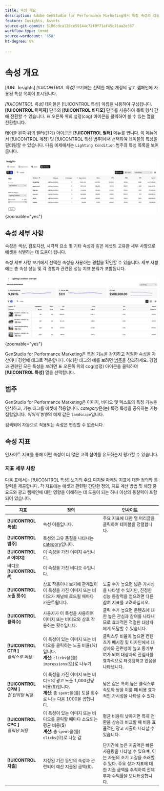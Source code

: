 ```yaml
---
title: 속성 개요
description: Adobe GenStudio for Performance Marketing에서 특정 속성의 성능을 평가하는 방법을 알아봅니다.
feature: Insights, Assets
source-git-commit: 5106cdca128ce59144c72f0f71af45c71aa2e367
workflow-type: tm+mt
source-wordcount: '658'
ht-degree: 0%

---
```


# 속성 개요

[!DNL Insights] _[!UICONTROL 특성]_ 보기에는 선택한 채널 계정의 광고 캠페인에 사용된 특성 목록이 표시됩니다.

_[!UICONTROL 특성]_ 테이블은 [!UICONTROL 특성] 이름을 사용하여 구성됩니다. **[!UICONTROL 이미지]** 단추와 **[!UICONTROL 비디오]** 단추를 사용하여 목록 형식 간에 전환할 수 있습니다. 표 오른쪽 위의 설정(cog) 아이콘을 클릭하여 볼 수 있는 열을 전환합니다.

테이블 왼쪽 위의 필터(단계) 아이콘은 **[!UICONTROL 필터]** 메뉴를 엽니다. 이 메뉴에서 [!UICONTROL 계정] 및 [!UICONTROL 특성 범주]에서 선택하여 테이블의 특성을 필터링할 수 있습니다. 다음 예제에서는 `Lighting Condition` 범주의 특성 목록을 보여 줍니다.

![특성 필터 및 테이블](/help/assets/insights-attributes-filter.png){zoomable="yes"}

## 속성 세부 사항

속성은 색상, 컴포지션, 시각적 요소 및 기타 속성과 같은 에셋의 고유한 세부 사항으로 에셋을 식별하는 데 도움이 됩니다.

속성 세부 사항 보기에서 선택한 속성을 사용하는 경험을 확인할 수 있습니다. 세부 사항에는 총 속성 성능 및 각 경험과 관련된 성능 지표 분류가 포함됩니다.

![특성 성능 지표](/help/assets/insights-attribute-details.png){zoomable="yes"}

GenStudio for Performance Marketing은 특정 기능을 감지하고 적절한 속성을 자산이나 경험에 태그로 적용합니다. 이러한 태그의 예를 보려면 [범주](#categories)을 참조하세요. 경험과 관련된 모든 특성을 보려면 표 오른쪽 위의 cog(설정) 아이콘을 클릭하여 **[!UICONTROL 특성]** 열을 선택합니다.

## 범주

GenStudio for Performance Marketing은 이미지, 비디오 및 텍스트의 특정 기능을 인식하고, 기능 태그를 에셋에 적용합니다. _category_&#x200B;은(는) 특정 특성을 공유하는 기능 집합입니다. _이미지 방향_&#x200B;의 예제 값은 `landscape`입니다.

검색되어 자동으로 적용되는 속성은 편집할 수 없습니다.

<!--
Select any of the following to open a detailed list of feature categories:

+++**Image features**

| Category               | Values                              |
| ---------------------- | ----------------------------------- |
| Background Colors      | 14 colors |
| Camera Position        | - `low angle`, `high angle`, `dutch angle`<br>- `overhead view`, `eye level`,`bird's eye view` |
| Camera Proximity       | `close up`, `mid shot`, `long shot` |
| Camera Setting         | - `fast shutter speed`, `long exposure`, `double exposure`<br>- `normal mode`, `flash`, `macro`, `wide-angle`<br>- `black and white`, `surreal`<br>- `bokeh blur`, `motion blur`, `tilt-shift blur` |
| Foreground Colors      | 14 colors |
| Image Type             | `photograph`, `sketch`, `painting`, `digital cartoon`, `infographics`, `graphic design`, `collage`, `screenshot` |
| Lighting Condition     | golden hour, blue hour, midday, overcast, night, high-key, low-key, daylight, incandescent, fluorescent, colorful, studio |
| Objects                | The items, entities, and elements that are visible, such as `lighthouse`, `orchid`, or `tunnel`. |
| Orientation            | Examples: `landscape`, `portrait`, `square` |
| Overall Tone           | `warm`, `cool`, `neutral` |
| People Categories      | Examples: `person`, `social group`, `people`, `kid` |
| Photography Styles     | `aerial photography`, `aerial photography`, `architectural photography`, `astrophotography`, `black and white photography`, `business photography`, `cityscape photography`, `commercial photography`, `composite photography`, `creative photography`, `editorial photography`, `event photography`, `family photography`, `fashion photography`, `fine art photography`, `food photography`, `holiday photography`, `indoor photography`, `landscape photography`, `lifestyle photography`, `macro photography`, `minimalist photography`, `night photography`, `outdoor photography`, `pet photography`, `portrait photography`, `product photography`, `real estate photography`, `seascape photography`, `sports photography`, `still-life photography`, `street photography`, `travel photography`, `underwater photography`, `wildlife photography` |
| Scenes                 | Examples: `city`, `island`, `living room` |
| Tags                   | Examples: `gaming`, `law`, `yoga` |
| Visual Attention Spread| The level of viewer attention spread across an image: `high`, `low` |
| Visual Content Density | The amount of information or detail in an image: `high`, `low` |

+++

+++**Video features**

| Category               | Values                              |
| ---------------------- | ----------------------------------- |
| Audio Genre  | |
| Audio Genre Category  | |
| Audio Mood  | |
| Audio Types| |
| Objects  | |
| Orientation  | |
| People Categories  | |
| Scenes  | |
| Styles  | |
| Tags   | |
| Video Category  | |
| Video Type  | |

+++

+++**Text features**

| Category               | Values                              |
| ---------------------- | ----------------------------------- |
| Emojis Count  | |
| HashTags Count  | |
| Keywords  | |
| Marketing Emotions  | |
| Narratives  |  |
| Persuasion Strategies  |  |
| Readability  | |
| Sentences Count  | |
| Stop Words Ratio  | |
| Text Quotes Count  | |
| Tones  | |
| Words Count  | |
| Words Count Per Sentence  | |

+++

-->

## 속성 지표

인사이트 지표를 통해 어떤 속성이 더 많은 고객 참여를 유도하는지 평가할 수 있습니다.

### 지표 세부 사항

다음 표에서는 [!UICONTROL 특성] 보기의 주요 디지털 마케팅 지표에 대한 정의와 통찰력을 제공합니다. 각 지표에는 에셋과 관련된 간단한 정의, 지표 계산 방법 및 해당 중요도와 광고 캠페인에 대한 영향을 이해하는 데 도움이 되는 하나 이상의 통찰력이 포함되어 있습니다.

| 지표 | 정의 | 인사이트 |
| ---------------------- | ----------------------------- | -------------------------------- |
| **[!UICONTROL 특성]** | 속성 이름입니다. | 주요 지표에 대한 열 머리글을 클릭하여 테이블을 정렬합니다. |
| **[!UICONTROL 범주]** | 특성의 고유 품질을 나타내는 [category](#categories)입니다. |  |
| **[!UICONTROL # 이미지]** | 이 속성을 가진 이미지 수입니다. |  |
| 비디오 **[!UICONTROL #]** | 이 속성을 가진 비디오 수입니다. |  |
| **[!UICONTROL 노출 횟수]** | 상호 작용이나 보기에 관계없이 이 특성을 가진 이미지 또는 비디오가 채널에 로드될 때마다 카운트됩니다. | 노출 수가 높으면 넓은 가시성을 나타낼 수 있지만, 진정한 성능 통찰력을 얻으려면 다른 참여 지표를 고려하십시오. |
| **[!UICONTROL 클릭수]** | 사용자가 이 특성을 사용하여 이미지 또는 비디오와 상호 작용하는 횟수입니다. | 클릭 수가 높으면 콘텐츠에 대한 높은 관심과 참여를 나타내므로 효과적인 적절한 대상자에게 도달할 수 있습니다. |
| **[!UICONTROL CTR ]**<br>_클릭스루 비율_ | 이 특성이 있는 이미지 또는 비디오를 클릭하는 노출 비율(%)입니다.<br>**계산**: `clicks`을(를) `impressions`(으)로 나누기 | 클릭스루 비율이 높으면 컨텐츠가 메시징 및 디자인에서 대상자와 관련성이 높고 동기부여가 되며 대상자의 관심사를 효과적으로 타깃팅하고 있음을 나타냅니다. |
| **[!UICONTROL CPM ]**<br>_천 단위당 비용_ | 이 특성을 가진 이미지 또는 비디오의 광고 노출 1,000건당 비용($)입니다.<br>**계산**: 총 `spent`을(를) 도달 횟수로 나눈 다음 1000을 곱합니다. | 낮은 값은 특히 높은 클릭스루 속도와 쌍을 이룰 때 비용 효과적인 가시성을 나타낼 수 있다. |
| **[!UICONTROL CPC ]**<br>_클릭당 비용_ | 이 특성이 있는 이미지 또는 비디오를 클릭할 때마다 소요되는 평균 비용($)<br>**계산**: 총 `spent`을(를) `clicks`(으)로 나눈 값 | 평균 비용이 낮아지면 특히 전환율 상승과 비교할 때 비용 효율적인 광고 지출이 나타날 수 있습니다. |
| **[!UICONTROL 지출]** | 지정된 기간 동안의 속성과 관련되어 예산 지출된 금액($). | 단기간에 높은 지출액은 빠른 사용량을 나타낼 수 있으며, 이는 자원의 조기 고갈을 초래할 수 있다. 주요 성과 지표에 대한 지출 금액을 추적하여 전체 투자 수익률을 모니터링합니다. |
